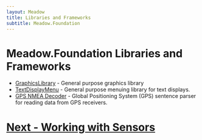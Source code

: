 ```yaml
---
layout: Meadow
title: Libraries and Frameworks
subtitle: Meadow.Foundation
---
```


# Meadow.Foundation Libraries and Frameworks

* [GraphicsLibrary](/docs/api/Meadow.Foundation/Meadow.Foundation.Graphics.GraphicsLibrary.html) - General purpose graphics library 
* [TextDisplayMenu](/docs/api/Meadow.Foundation/Meadow.Foundation.Displays.TextDisplayMenu.html) - General purpose menuing library for text displays.
* [GPS NMEA Decoder](/docs/api/Meadow.Foundation/Meadow.Foundation.Sensors.GPS.NMEADecoder.html) - Global Positioning System (GPS) sentence parser for reading data from GPS receivers.


# [Next - Working with Sensors](/Meadow/Meadow.Foundation/Working_with_Sensors/)